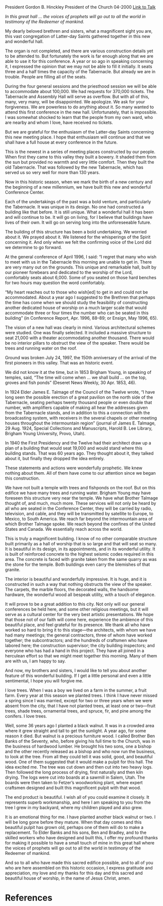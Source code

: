 President Gordon B. Hinckley
President of the Church
04-2000
[Link to Talk](https://www.churchofjesuschrist.org/study/general-conference/2000/04/to-all-the-world-in-testimony?lang=eng)

_In this great hall … the voices of prophets will go out to all the world in testimony of the Redeemer of mankind._

My dearly beloved brethren and sisters, what a magnificent sight you are, this vast congregation of Latter-day Saints gathered together in this new and wonderful hall.

The organ is not completed, and there are various construction details yet to be attended to. But fortunately the work is far enough along that we are able to use it for this conference. A year or so ago in speaking concerning it, I expressed the opinion that we may not be able to fill it initially. It seats three and a half times the capacity of the Tabernacle. But already we are in trouble. People are filling all of the seats.

During the four general sessions and the priesthood session we will be able to accommodate about 100,000. We had requests for 370,000 tickets. The Tabernacle and Assembly Hall will serve as overflow. But with all of this, many, very many, will be disappointed. We apologize. We ask for your forgiveness. We are powerless to do anything about it. So many wanted to attend this first conference in the new hall. Unfortunately, that is impossible. I was somewhat shocked to learn that the people from my own ward, who are nearby and whom I love, have received no tickets.

But we are grateful for the enthusiasm of the Latter-day Saints concerning this new meeting place. I hope that enthusiasm will continue and that we shall have a full house at every conference in the future.

This is the newest in a series of meeting places constructed by our people. When first they came to this valley they built a bowery. It shaded them from the sun but provided no warmth and very little comfort. Then they built the old Tabernacle. That was followed by the new Tabernacle, which has served us so very well for more than 130 years.

Now in this historic season, when we mark the birth of a new century and the beginning of a new millennium, we have built this new and wonderful Conference Center.

Each of the undertakings of the past was a bold venture, and particularly the Tabernacle. It was unique in its design. No one had constructed a building like that before. It is still unique. What a wonderful hall it has been and will continue to be. It will go on living, for I believe that buildings have lives of their own. It will go on serving long into the unforeseeable future.

The building of this structure has been a bold undertaking. We worried about it. We prayed about it. We listened for the whisperings of the Spirit concerning it. And only when we felt the confirming voice of the Lord did we determine to go forward.

At the general conference of April 1996, I said: “I regret that many who wish to meet with us in the Tabernacle this morning are unable to get in. There are very many out on the grounds. This unique and remarkable hall, built by our pioneer forebears and dedicated to the worship of the Lord, comfortably seats about 6,000. Some of you seated on those hard benches for two hours may question the word comfortably.

“My heart reaches out to those who wish[ed] to get in and could not be accommodated. About a year ago I suggested to the Brethren that perhaps the time has come when we should study the feasibility of constructing another dedicated house of worship on a much larger scale that would accommodate three or four times the number who can be seated in this building” (in Conference Report, Apr. 1996, 88–89; or Ensign, May 1996, 65).

The vision of a new hall was clearly in mind. Various architectural schemes were studied. One was finally selected. It included a massive structure to seat 21,000 with a theater accommodating another thousand. There would be no interior pillars to obstruct the view of the speaker. There would be trees and running water on the roof.

Ground was broken July 24, 1997, the 150th anniversary of the arrival of the first pioneers in this valley. That was an historic event.

We did not know it at the time, but in 1853 Brigham Young, in speaking of temples, said, “The time will come when … we shall build … on the top, groves and fish ponds” (Deseret News Weekly, 30 Apr. 1853, 46).

In 1924 Elder James E. Talmage of the Council of the Twelve wrote, “I have long seen the possible erection of a great pavilion on the north side of the Tabernacle, seating perhaps twenty thousand people or even double that number, with amplifiers capable of making all hear the addresses given from the Tabernacle stands, and in addition to this a connection with the broadcasting system, with receivers in the several chapels or other meeting houses throughout the intermountain region” (journal of James E. Talmage, 29 Aug. 1924, Special Collections and Manuscripts, Harold B. Lee Library, Brigham Young University, Provo, Utah).

In 1940 the First Presidency and the Twelve had their architect draw up a plan of a building that would seat 19,000 and would stand where this building stands. That was 60 years ago. They thought about it, they talked about it, but finally they dropped the idea entirely.

These statements and actions were wonderfully prophetic. We knew nothing about them. All of them have come to our attention since we began this construction.

We have not built a temple with trees and fishponds on the roof. But on this edifice we have many trees and running water. Brigham Young may have foreseen this structure very near the temple. We have what Brother Talmage thought of, and much, much more. These services will not only be heard by all who are seated in the Conference Center, they will be carried by radio, television, and cable, and they will be transmitted by satellite to Europe, to Mexico, to South America. We reach far beyond the intermountain area of which Brother Talmage spoke. We reach beyond the confines of the United States and Canada. We essentially reach across the world.

This is truly a magnificent building. I know of no other comparable structure built primarily as a hall of worship that is so large and that will seat so many. It is beautiful in its design, in its appointments, and in its wonderful utility. It is built of reinforced concrete to the highest seismic codes required in this area. The concrete is faced with granite taken from the same quarry as was the stone for the temple. Both buildings even carry the blemishes of that granite.

The interior is beautiful and wonderfully impressive. It is huge, and it is constructed in such a way that nothing obstructs the view of the speaker. The carpets, the marble floors, the decorated walls, the handsome hardware, the wonderful wood all bespeak utility, with a touch of elegance.

It will prove to be a great addition to this city. Not only will our general conferences be held here, and some other religious meetings, but it will serve as a cultural center for the very best artistic presentations. We hope that those not of our faith will come here, experience the ambience of this beautiful place, and feel grateful for its presence. We thank all who have worked so hard to bring it to this stage—the architects, with whom we have had many meetings; the general contractors, three of whom have worked together; the subcontractors; and the hundreds of craftsmen who have labored here; the construction supervisor; the city building inspectors; and everyone who has had a hand in this project. They have all joined in a herculean effort so that we might meet together this morning. Many of them are with us, I am happy to say.

And now, my brothers and sisters, I would like to tell you about another feature of this wonderful building. If I get a little personal and even a little sentimental, I hope you will forgive me.

I love trees. When I was a boy we lived on a farm in the summer, a fruit farm. Every year at this season we planted trees. I think I have never missed a spring since I was married, except for two or three years when we were absent from the city, that I have not planted trees, at least one or two—fruit trees, shade trees, ornamental trees, and spruce, fir, and pine among the conifers. I love trees.

Well, some 36 years ago I planted a black walnut. It was in a crowded area where it grew straight and tall to get the sunlight. A year ago, for some reason it died. But walnut is a precious furniture wood. I called Brother Ben Banks of the Seventy, who, before giving his full time to the Church, was in the business of hardwood lumber. He brought his two sons, one a bishop and the other recently released as a bishop and who now run the business, to look at the tree. From all they could tell it was solid, good, and beautiful wood. One of them suggested that it would make a pulpit for this hall. The idea excited me. The tree was cut down and then cut into two heavy logs. Then followed the long process of drying, first naturally and then kiln drying. The logs were cut into boards at a sawmill in Salem, Utah. The boards were then taken to Fetzer’s woodworking plant, where expert craftsmen designed and built this magnificent pulpit with that wood.

The end product is beautiful. I wish all of you could examine it closely. It represents superb workmanship, and here I am speaking to you from the tree I grew in my backyard, where my children played and also grew.

It is an emotional thing for me. I have planted another black walnut or two. I will be long gone before they mature. When that day comes and this beautiful pulpit has grown old, perhaps one of them will do to make a replacement. To Elder Banks and his sons, Ben and Bradley, and to the skilled workers who have designed and built this, I offer my profound thanks for making it possible to have a small touch of mine in this great hall where the voices of prophets will go out to all the world in testimony of the Redeemer of mankind.

And so to all who have made this sacred edifice possible, and to all of you who are here assembled on this historic occasion, I express gratitude and appreciation, my love and my thanks for this day and this sacred and beautiful house of worship, in the name of Jesus Christ, amen.

# References
